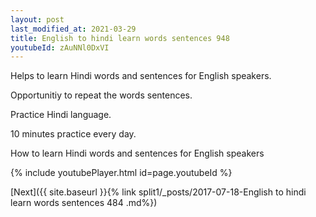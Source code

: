 ```yaml
---
layout: post
last_modified_at: 2021-03-29
title: English to hindi learn words sentences 948 
youtubeId: zAuNNl0DxVI
---
```

 
 
Helps to learn Hindi words and sentences for English speakers.

Opportunitiy to repeat the words sentences. 

Practice Hindi language. 
 
10 minutes practice every day. 
 
How to learn Hindi words and sentences for English speakers 
 
{% include youtubePlayer.html id=page.youtubeId %}
 
 
[Next]({{ site.baseurl }}{% link  split1/_posts/2017-07-18-English to hindi learn words sentences 484 .md%})
 
